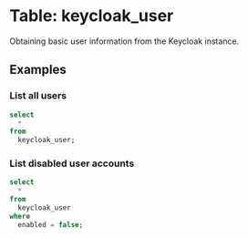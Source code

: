 # Table: keycloak_user

Obtaining basic user information from the Keycloak instance.

## Examples

### List all users

```sql
select
  *
from
  keycloak_user;
```

### List disabled user accounts

```sql
select
  *
from
  keycloak_user
where
  enabled = false;
```
